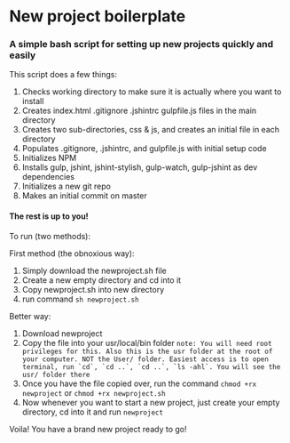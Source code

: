 # New project boilerplate


### A simple bash script for setting up new projects quickly and easily

This script does a few things:

1. Checks working directory to make sure it is actually where you want to install
1. Creates index.html .gitignore .jshintrc gulpfile.js files in the main directory
1. Creates two sub-directories, css & js, and creates an initial file in each directory
1. Populates .gitignore, .jshintrc, and gulpfile.js with initial setup code
1. Initializes NPM
1. Installs gulp, jshint, jshint-stylish, gulp-watch, gulp-jshint as dev dependencies
1. Initializes a new git repo
1. Makes an initial commit on master


#### The rest is up to you!

To run (two methods):

First method (the obnoxious way):

1. Simply download the newproject.sh file
1. Create a new empty directory and cd into it
1. Copy newproject.sh into new directory
1. run command `sh newproject.sh`

Better way: 

1. Download newproject
1. Copy the file into your usr/local/bin folder
```note: You will need root privileges for this. Also this is the usr folder at the root of your computer. NOT the User/ folder. Easiest access is to open terminal, run `cd`, `cd ..`, `cd ..`, `ls -ahl`. You will see the usr/ folder there```
1. Once you have the file copied over, run the command `chmod +rx newproject` or `chmod +rx newproject.sh`
1. Now whenever you want to start a new project, just create your empty directory, cd into it and run `newproject`

Voila! You have a brand new project ready to go!

